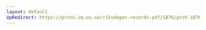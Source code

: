 ```yaml
---
layout: default
UpRedirect: https://pruto.im.uu.se/riksdagen-records-pdf/1876/prot-1876--ak--024/prot-1876--ak--024_025.pdf
---
```

